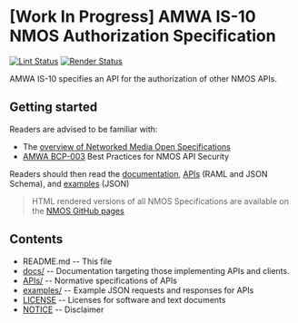 # \[Work In Progress\] AMWA IS-10 NMOS Authorization Specification

[![Lint Status](https://github.com/AMWA-TV/nmos-authorization/workflows/Lint/badge.svg)](https://github.com/AMWA-TV/nmos-authorization/actions?query=workflow%3ALint)
[![Render Status](https://github.com/AMWA-TV/nmos-authorization/workflows/Render/badge.svg)](https://github.com/AMWA-TV/nmos-authorization/actions?query=workflow%3ARender)

AMWA IS-10 specifies an API for the authorization of other NMOS APIs. 

## Getting started

Readers are advised to be familiar with:

- The [overview of Networked Media Open Specifications](https://github.com/AMWA-TV/nmos)
- [AMWA BCP-003](https://github.com/AMWA-TV/nmos-api-security) Best Practices for NMOS API Security

Readers should then read the [documentation](docs/), [APIs](APIs/) (RAML and JSON Schema), and [examples](examples/) (JSON) 

> HTML rendered versions of all NMOS Specifications are available on the [NMOS GitHub pages](https://amwa-tv.github.io/nmos)

## Contents

- README.md -- This file
- [docs/](docs/) -- Documentation targeting those implementing APIs and clients.
- [APIs/](APIs/) -- Normative specifications of APIs
- [examples/](examples/) -- Example JSON requests and responses for APIs
- [LICENSE](LICENSE) -- Licenses for software and text documents
- [NOTICE](NOTICE) -- Disclaimer
